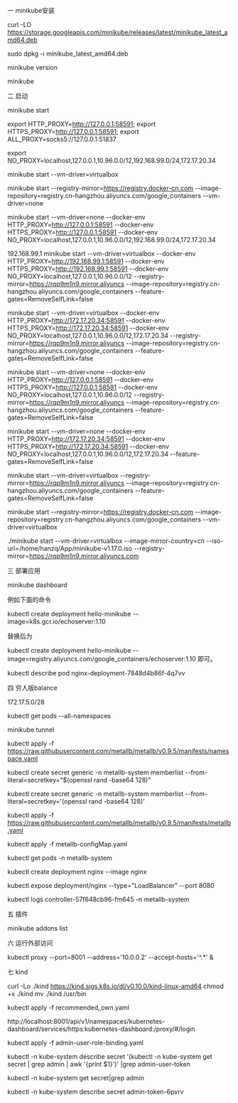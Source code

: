 
一 minikube安装


curl -LO https://storage.googleapis.com/minikube/releases/latest/minikube_latest_amd64.deb

sudo dpkg -i minikube_latest_amd64.deb


minikube version

minikube

二 启动

minikube start

export HTTP_PROXY=http://127.0.0.1:58591; export HTTPS_PROXY=http://127.0.0.1:58591; export ALL_PROXY=socks5://127.0.0.1:51837


export NO_PROXY=localhost,127.0.0.1,10.96.0.0/12,192.168.99.0/24,172.17.20.34


minikube start --vm-driver=virtualbox


minikube start --registry-mirror=https://registry.docker-cn.com --image-repository=registry.cn-hangzhou.aliyuncs.com/google_containers --vm-driver=none 

minikube start --vm-driver=none --docker-env  HTTP_PROXY=http://127.0.0.1:58591 --docker-env  HTTPS_PROXY=http://127.0.0.1:58591 --docker-env NO_PROXY=localhost,127.0.0.1,10.96.0.0/12,192.168.99.0/24,172.17.20.34


192.168.99.1
minikube start --vm-driver=virtualbox --docker-env  HTTP_PROXY=http://192.168.99.1:58591 --docker-env  HTTPS_PROXY=http://192.168.99.1:58591 --docker-env NO_PROXY=localhost,127.0.0.1,10.96.0.0/12 --registry-mirror=https://rqp9m1n9.mirror.aliyuncs --image-repository=registry.cn-hangzhou.aliyuncs.com/google_containers --feature-gates=RemoveSelfLink=false

minikube start --vm-driver=virtualbox --docker-env  HTTP_PROXY=http://172.17.20.34:58591 --docker-env  HTTPS_PROXY=http://172.17.20.34:58591 --docker-env NO_PROXY=localhost,127.0.0.1,10.96.0.0/12,172.17.20.34 --registry-mirror=https://rqp9m1n9.mirror.aliyuncs --image-repository=registry.cn-hangzhou.aliyuncs.com/google_containers --feature-gates=RemoveSelfLink=false



minikube start --vm-driver=none --docker-env  HTTP_PROXY=http://127.0.0.1:58591 --docker-env  HTTPS_PROXY=http://127.0.0.1:58591 --docker-env NO_PROXY=localhost,127.0.0.1,10.96.0.0/12 --registry-mirror=https://rqp9m1n9.mirror.aliyuncs --image-repository=registry.cn-hangzhou.aliyuncs.com/google_containers --feature-gates=RemoveSelfLink=false


minikube start --vm-driver=none --docker-env  HTTP_PROXY=http://172.17.20.34:58591 --docker-env  HTTPS_PROXY=http://172.17.20.34:58591 --docker-env NO_PROXY=localhost,127.0.0.1,10.96.0.0/12,172.17.20.34 --feature-gates=RemoveSelfLink=false



minikube start --vm-driver=virtualbox --registry-mirror=https://rqp9m1n9.mirror.aliyuncs --image-repository=registry.cn-hangzhou.aliyuncs.com/google_containers --feature-gates=RemoveSelfLink=false


minikube start --registry-mirror=https://registry.docker-cn.com --image-repository=registry.cn-hangzhou.aliyuncs.com/google_containers --vm-driver=virtualbox 



./minikube start --vm-driver=virtualbox  --image-mirror-country=cn --iso-url=/home/hanzq/App/minikube-v1.17.0.iso --registry-mirror=https://rqp9m1n9.mirror.aliyuncs.com



三 部署应用

minikube dashboard

例如下面的命令 

kubectl create deployment hello-minikube --image=k8s.gcr.io/echoserver:1.10

替换后为 

kubectl create deployment hello-minikube --image=registry.aliyuncs.com/google_containers/echoserver:1.10 即可。

kubectl describe pod nginx-deployment-7848d4b86f-4q7vv




四 穷人版balance

172.17.5.0/28

kubectl get pods --all-namespaces

minikube tunnel

kubectl apply -f https://raw.githubusercontent.com/metallb/metallb/v0.9.5/manifests/namespace.yaml

kubectl create secret generic -n metallb-system memberlist --from-literal=secretkey="$(openssl rand -base64 128)"

kubectl create secret generic -n metallb-system memberlist --from-literal=secretkey='(openssl rand -base64 128)'

kubectl apply -f https://raw.githubusercontent.com/metallb/metallb/v0.9.5/manifests/metallb.yaml


kubectl apply -f metallb-configMap.yaml


kubectl get pods -n metallb-system



kubectl create deployment nginx --image nginx



kubectl expose deployment/nginx --type="LoadBalancer" --port 8080



kubectl logs controller-57f648cb96-fm645 -n metallb-system



五 插件

minikube addons list



六 运行外部访问

kubectl proxy  --port=8001 --address='10.0.0.2' --accept-hosts='^.*' &



 七 kind

curl -Lo ./kind https://kind.sigs.k8s.io/dl/v0.10.0/kind-linux-amd64
chmod +x ./kind
mv ./kind /usr/bin


kubectl apply -f recommended_own.yaml


http://localhost:8001/api/v1/namespaces/kubernetes-dashboard/services/https:kubernetes-dashboard:/proxy/#/login


kubectl apply -f admin-user-role-binding.yaml


kubectl -n kube-system describe secret '(kubectl -n kube-system get secret | grep admin | awk '{print $1}')' |grep admin-user-token

kubectl -n kube-system get secret|grep admin

kubectl -n kube-system describe secret admin-token-6pvrv 


